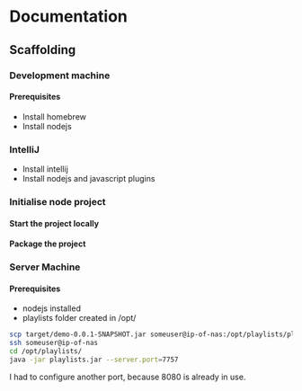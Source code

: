 # Documentation

## Scaffolding

### Development machine

#### Prerequisites

- Install homebrew
- Install nodejs

### IntelliJ

- Install intellij
- Install nodejs and javascript plugins

### Initialise node project



#### Start the project locally


#### Package the project



### Server Machine

#### Prerequisites

- nodejs installed
- playlists folder created in /opt/

```bash
scp target/demo-0.0.1-SNAPSHOT.jar someuser@ip-of-nas:/opt/playlists/playlists.jar
ssh someuser@ip-of-nas
cd /opt/playlists/
java -jar playlists.jar --server.port=7757
```

I had to configure another port, because 8080 is already in use.





